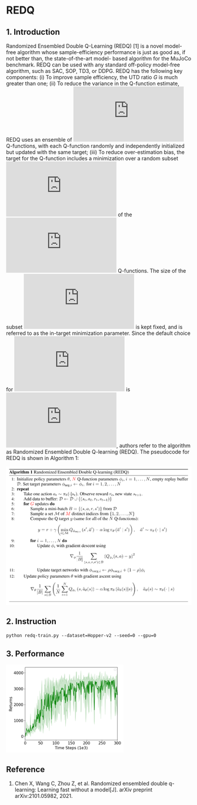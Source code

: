 # REDQ

## 1. Introduction

Randomized Ensembled Double Q-Learning (REDQ) [1] is a novel model-free algorithm whose sample-efficiency performance is just as good as, if not better than, the state-of-the-art model- based algorithm for the MuJoCo benchmark. REDQ can be used with any standard off-policy model-free algorithm, such as SAC, SOP, TD3, or DDPG. REDQ has the following key components: (i) To improve sample efficiency, the UTD ratio $G$ is much greater than one; (ii) To reduce the variance in the Q-function estimate, REDQ uses an ensemble of ![](https://latex.codecogs.com/svg.latex?N) Q-functions, with each Q-function randomly and independently initialized but updated with the same target; (iii) To reduce over-estimation bias, the target for the Q-function includes a minimization over a random subset ![](https://latex.codecogs.com/svg.latex?M) of the ![](https://latex.codecogs.com/svg.latex?N) Q-functions. The size of the subset ![](https://latex.codecogs.com/svg.latex?M) is kept fixed, and is referred to as the in-target minimization parameter. Since the default choice for ![](https://latex.codecogs.com/svg.latex?M) is ![](https://latex.codecogs.com/svg.latex?M=2), authors refer to the algorithm as Randomized Ensembled Double Q-learning (REDQ). The pseudocode for REDQ is shown in Algorithm 1:

<img src=".\imgs\redq_pseudocode.png" alt="img" style="zoom:80%;" />

## 2. Instruction

```
python redq-train.py --dataset=Hopper-v2 --seed=0 --gpu=0
```

## 3. Performance

<img src=".\imgs\redq_hopper-v2_performance.png" alt="img" style="zoom: 50%;" />

## Reference

1. Chen X, Wang C, Zhou Z, et al. Randomized ensembled double q-learning: Learning fast without a model[J]. arXiv preprint arXiv:2101.05982, 2021.

   

